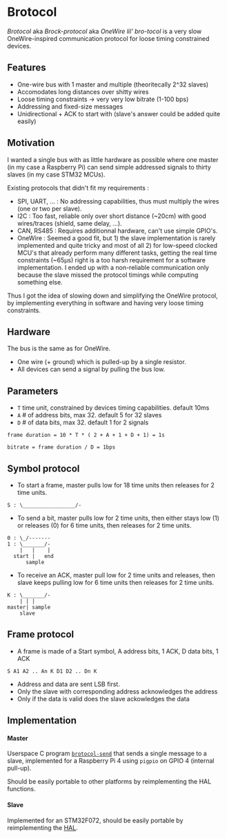 # Brotocol

*Brotocol* aka *Brock-protocol* aka *OneWire lil' bro-tocol* is a very slow OneWire-inspired communication protocol for loose timing constrained devices.

## Features

- One-wire bus with 1 master and multiple (theoritecally 2^32 slaves)
- Accomodates long distances over shitty wires
- Loose timing constraints -> very very low bitrate (1-100 bps)
- Addressing and fixed-size messages
- Unidirectional + ACK to start with (slave's answer could be added quite easily)

## Motivation

I wanted a single bus with as little hardware as possible where one master (in my case a Raspberry Pi) can send simple addressed signals to thirty slaves (in my case STM32 MCUs).

Existing protocols that didn't fit my requirements :
- SPI, UART, ... : No addressing capabilities, thus must multiply the wires (one or two per slave).
- I2C : Too fast, reliable only over short distance (~20cm) with good wires/traces (shield, same delay, ...).
- CAN, RS485 : Requires additionnal hardware, can't use simple GPIO's.
- OneWire : Seemed a good fit, but 1) the slave implementation is rarely implemented and quite tricky and most of all 2) for low-speed clocked MCU's that already perform many different tasks, getting the real time constraints (~65µs) right is a too harsh requirement for a software implementation. I ended up with a non-reliable communication only because the slave missed the protocol timings while computing something else.

Thus I got the idea of slowing down and simplifying the OneWire protocol, by implementing everything in software and having very loose timing constraints.

## Hardware

The bus is the same as for OneWire.
- One wire (+ ground) which is pulled-up by a single resistor.
- All devices can send a signal by pulling the bus low.

## Parameters

- `T` time unit, constrained by devices timing capabilities. default 10ms
- `A` # of address bits, max 32. default 5 for 32 slaves
- `D` # of data bits, max 32. default 1 for 2 signals

`frame duration = 10 * T * ( 2 + A + 1 + D + 1) = 1s`

`bitrate = frame duration / D = 1bps`


## Symbol protocol

- To start a frame, master pulls low for 18 time units then releases for 2 time units.
```
S : \_________________/-
```
- To send a bit, master pulls low for 2 time units, then either stays low (1) or releases (0) for 6 time units, then releases for 2 time units.
```
0 : \_/-------
1 : \_______/-
    |   |    |
  start |   end
      sample
```
- To receive an ACK, master pull low for 2 time units and releases, then slave keeps pulling low for 6 time units then releases for 2 time units.
```
K : \_______/-
    | | |
master| sample
    slave
```

## Frame protocol

- A frame is made of a Start symbol, A address bits, 1 ACK, D data bits, 1 ACK
```
S A1 A2 .. An K D1 D2 .. Dn K
```
- Address and data are sent LSB first.
- Only the slave with corresponding address acknowledges the address
- Only if the data is valid does the slave ackowledges the data

## Implementation

#### Master

Userspace C program [`brotocol-send`](master/brotocol-send.c) that sends a single message to a slave, implemented for a Raspberry Pi 4 using `pigpio` on GPIO 4 (internal pull-up).

Should be easily portable to other platforms by reimplementing the HAL functions.

#### Slave

Implemented for an STM32F072, should be easily portable by reimplementing the [HAL](slave/brotocol_slave_hal.c).
